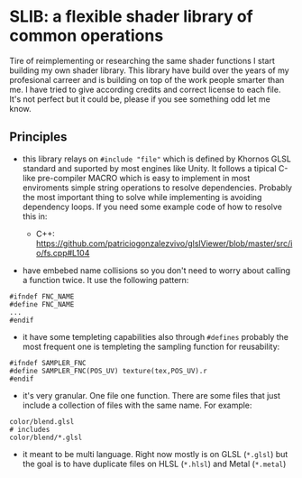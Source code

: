 # SLIB: a flexible shader library of common operations 

Tire of reimplementing or researching the same shader functions I start building my own shader library. This library have build over the years of my profesional carreer and is building on top of the work people smarter than me. I have tried to give according credits and correct license to each file. It's not perfect but it could be, please if you see something odd let me know.

## Principles

* this library relays on `#include "file"` which is defined by Khornos GLSL standard and suported by most engines like Unity. It follows a tipical C-like pre-compiler MACRO which is easy to implement in most enviroments simple string operations to resolve dependencies. Probably the most important thing to solve while implementing is avoiding dependency loops. If you need some example code of how to resolve this in:
    * C++: https://github.com/patriciogonzalezvivo/glslViewer/blob/master/src/io/fs.cpp#L104

* have embebed name collisions so you don't need to worry about calling a function twice. It use the following pattern:

```
#ifndef FNC_NAME
#define FNC_NAME
...
#endif
```

* it have some templeting capabilities also through `#defines` probably the most frequent one is templeting the sampling function for reusability:

```
#ifndef SAMPLER_FNC
#define SAMPLER_FNC(POS_UV) texture(tex,POS_UV).r
#endif
```

* it's very granular. One file one function. There are some files that just include a collection of files with the same name. For example:

```
color/blend.glsl
# includes
color/blend/*.glsl
```

* it meant to be multi language. Right now mostly is on GLSL (`*.glsl`) but the goal is to have duplicate files on HLSL (`*.hlsl`) and Metal (`*.metal`)



